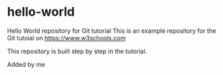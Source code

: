 # hello-world
Hello World repository for Git tutorial
This is an example repository for the Git tutoial on https://www.w3schools.com

This repository is built step by step in the tutorial. 

Added by me
